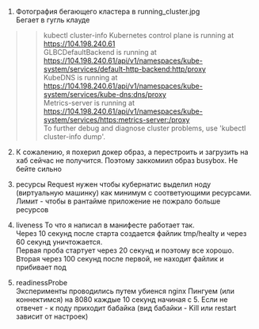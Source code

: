 1. Фотография бегающего кластера в running_cluster.jpg  
Бегает в гугль клауде  
>> kubectl cluster-info
Kubernetes control plane is running at https://104.198.240.61  
GLBCDefaultBackend is running at https://104.198.240.61/api/v1/namespaces/kube-system/services/default-http-backend:http/proxy  
KubeDNS is running at https://104.198.240.61/api/v1/namespaces/kube-system/services/kube-dns:dns/proxy  
Metrics-server is running at https://104.198.240.61/api/v1/namespaces/kube-system/services/https:metrics-server:/proxy  
To further debug and diagnose cluster problems, use 'kubectl cluster-info dump'.  

2. К сожалению, я похерил докер образ, а перестроить и загрузить на хаб 
сейчас не получится. Поэтому  заккомиил образ busybox. Не бейте сильно

3. ресурсы 
Request нужен чтобы кубернатис выделил ноду (виртуальную машинку) как минимум с соответующими 
ресурсами. Лимит - чтобы в рантайме приложение не пожрало больше ресурсов

4. liveness 
То что я написал в манифесте работает так.  
Через 10 секунд после старта  создается файлик tmp/healty и через 60 секунд уничтожается.  
Первая проба стартует через 20 секунд и поэтому все хорошо. Вторая через 100 секунд после первой, не находит файлик и прибивает под  
5. readinessProbe  
Эксперименты проводились путем убиенся nginx 
Пингуем (или коннектимся) на 8080 каждые 10 секунд начиная с 5. Если не отвечет - к поду приходит бабайка
(вид бабайки - Kill или restart зависит от настроек) 
